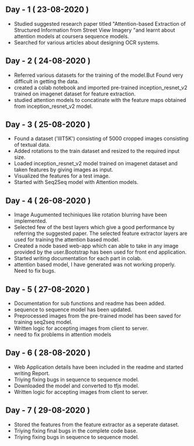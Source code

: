 ## Day - 1 ( 23-08-2020 )
<ul><li>Studied suggested research paper titled "Attention-based Extraction of Structured
Information from Street View Imagery
"and learnt about attention models at coursera sequence models.</li>
<li>Searched for various articles about designing OCR systems.</li>
</ul>

## Day - 2 ( 24-08-2020 )
<ul><li>Referred various datasets for the training of the model.But Found very difficult in getting the data.</li>
<li>created a colab notebook and imported pre-trained inception_resnet_v2 trained on imagenet dataset for feature extraction.</li>
<li>studied attention models to concatinate with the feature maps obtained from inception_resnet_v2 model.</li></ul>

## Day - 3 ( 25-08-2020 )
<ul>
<li>Found a dataset ('IIIT5K') consisting of 5000 cropped images consisting of textual data.</li>
<li>Added rotations to the train dataset and resized to the required input size.</li>
<li>Loaded inception_resnet_v2 model trained on imagenet dataset and taken features by giving images as input.</li>
<li>Visualized the features for a test image.</li>
<li>Started with Seq2Seq model with Attention models.</li>
</ul>

## Day - 4 ( 26-08-2020 )
<ul>
<li>Image Augumented techiniques like rotation blurring have been implemented.</li>
<li>Selected few of the best layers which give a good performance by referring the suggested paper. The selected feature extractor layers are used for training the attention based model.</li>
<li>Created a node based web-app which can able to take in any image provided by the user.Bootstrap has been used for front end application.</li>
<li>Started writing documentation for each part in colab.</li>
<li>attention based model, I have generated was not working properly. Need to fix bugs.</li>
</ul>

## Day - 5 ( 27-08-2020 )
<ul>
<li>Documentation for sub functions and readme has been added.</li>
<li>sequence to sequence model has been updated.</li>
<li>Preprocessed images from the pre-trained model has been saved for training seq2seq model.</li>
<li>Written logic for accepting images from client to server.</li>
<li>need to fix problems in attention models</li>
</ul>

## Day - 6 ( 28-08-2020 )
<ul>
<li>Web Application details have been included in the readme and started writing Report.</li>
<li>Triying fixing bugs in sequence to sequence model.</li>
<li>Downloaded the model and converted to tfjs model.</li>
<li>Written logic for accepting images from client to server.</li>
</ul>

## Day - 7 ( 29-08-2020 )
<ul>
<li>Stored the features from the feature extractor as a seperate dataset.</li>
<li>Triying fixing final bugs in the complete code base.</li>
<li>Triying fixing bugs in sequence to sequence model.</li>
</ul>